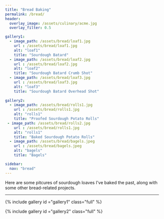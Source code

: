 ```yaml
---
title: "Bread Baking"
permalink: /bread/
header:
  overlay_image: /assets/culinary/acme.jpg
  overlay_filter: 0.5

gallery1:
  - image_path: /assets/bread/loaf1.jpg
    url : /assets/bread/loaf1.jpg
    alt: "loaf1"
    title: "Sourdough Batard"
  - image_path: /assets/bread/loaf2.jpg
    url : /assets/bread/loaf2.jpg
    alt: "loaf2"
    title: "Sourdough Batard Crumb Shot"
  - image_path: /assets/bread/loaf3.jpg
    url : /assets/bread/loaf3.jpg
    alt: "loaf3"
    title: "Sourdough Batard Overhead Shot"
    
gallery2:
  - image_path: /assets/bread/rolls1.jpg
    url : /assets/bread/rolls1.jpg
    alt: "rolls1"
    title: "Proofed Sourdough Potato Rolls"
 - image_path: /assets/bread/rolls2.jpg
    url : /assets/bread/rolls1.jpg
    alt: "rolls1"
    title: "Baked Sourdough Potato Rolls"
  - image_path: /assets/bread/bagels.jpeg
    url : /assets/bread/bagels.jpeg
    alt: "bagels"
    title: "Bagels"

sidebar:
  nav: "bread"
---
```


Here are some pitcures of sourdough loaves I've baked the past, along with some other bread-related projects.

---

{% include gallery id ="gallery1" class="full" %}

{% include gallery id ="gallery2" class="full" %}




